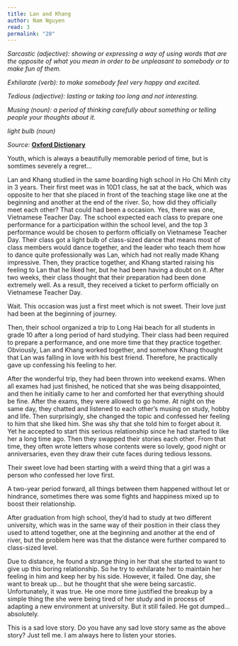 ```yaml
---
title: Lan and Khang
author: Nam Nguyen
read: 3
permalink: "20"
---
```


*Sarcastic (adjective): showing or expressing a way of using words that are the opposite of what you mean in order to be unpleasant to somebody or to make fun of them.*

*Exhilarate (verb): to make somebody feel very happy and excited.*

*Tedious (adjective): lasting or taking too long and not interesting.*

*Musing (noun): a period of thinking carefully about something or telling people your thoughts about it.*

*light bulb (noun)*


_Source:_ [**Oxford Dictionary**](https://www.oxfordlearnersdictionaries.com/) 

Youth, which is always a beautifully memorable period of time, but is somtimes severely a regret...

Lan and Khang studied in the same boarding high school in Ho Chi Minh city in 3 years. Their first meet was in 10D1 class, he sat at the back, which was opposite to her that she placed in front of the teaching stage like one at the beginning and another at the end of the river. So, how did they officially meet each other? That could had been a occasion. Yes, there was one, Vietnamese Teacher Day. The school expected each class to prepare one performance for a participation within the school level, and the top 3 performance would be chosen to perform officially on Vietnamese Teacher Day. Their class got a light bulb of class-sized dance that means most of class members would dance together, and the leader who teach them how to dance quite professionally was Lan, which had not really made Khang impressive. Then, they practice together, and Khang started raising his feeling to Lan that he liked her, but he had been having a doubt on it. After two weeks, their class thought that their preparation had been done extremely well. As a result, they received a ticket to perform officially on Vietnamese Teacher Day.

Wait. This occasion was just a first meet which is not sweet. 
Their love just had been at the beginning of journey. 

Then, their school organized a trip to Long Hai beach for all students in grade 10 after a long period of hard studying. Their class had been required to prepare a performance, and one more time that they practice together. Obviously, Lan and Khang worked together, and somehow Khang thought that Lan was falling in love with his best friend. Therefore, he practically gave up confessing his feeling to her. 

After the wonderful trip, they had been thrown into weekend exams. When all exames had just finished, he noticed that she was being disappointed, and then he initially came to her and comforted her that everything should be fine. After the exams, they were allowed to go home. At night on the same day, they chatted and listened to each other’s musing on study, hobby and life. Then surprisingly, she changed the topic and confessed her feeling to him that she liked him. She was shy that she told him to forget about it. Yet he accepted to start this serious relationship since he had started to like her a long time ago. Then they swapped their stories each other. From that time, they often wrote letters whose contents were so lovely, good night or anniversaries, even they draw their cute faces during tedious lessons. 

 Their sweet love had been starting with a weird thing that a girl was a person who confessed her love first.  

A two-year period forward, all things between them happened without let or hindrance, sometimes there was some fights and happiness mixed up to boost their relationship. 

After graduation from high school, they’d had to study at two different university, which was in the same way of their position in their class they used to attend together, one at the beginning and another at the end of river, but the problem here was that the distance were further compared to class-sized level. 

Due to distance, he found a strange thing in her that she started to want to give up this boring relationship. So he try to exhilarate her to maintain her feeling in him and keep her by his side. However, it failed. One day, she want to break up... but he thought that she were being sarcastic. Unfortunately, it was true. He one more time justified the breakup by a simple thing the she were being tired of her study and in process of adapting a new environment at university. But it still failed. He got dumped... absolutely. 

This is a sad love story. Do you have any sad love story same as the above story? Just tell me. I am always here to listen your stories.